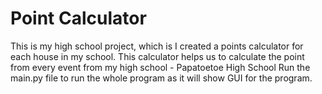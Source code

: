 # Point Calculator
This is my high school project, which is I created a points calculator for each house in my school. This calculator helps us to calculate the point from every event from my high school - Papatoetoe High School
Run the main.py file to run the whole program as it will show GUI for the program.
